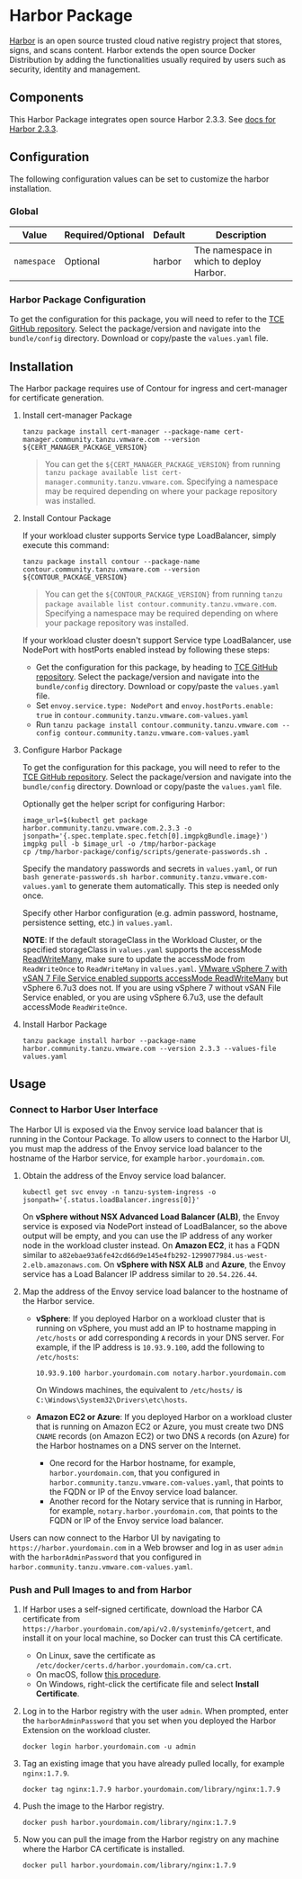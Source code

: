 # Harbor Package

[Harbor](https://github.com/goharbor/harbor) is an open source trusted cloud native registry project that stores, signs, and scans content. Harbor extends the open source Docker Distribution by adding the functionalities usually required by users such as security, identity and management.

## Components

This Harbor Package integrates open source Harbor 2.3.3. See [docs for Harbor 2.3.3](https://goharbor.io/docs/2.3.0/install-config/#harbor-components).

## Configuration

The following configuration values can be set to customize the harbor installation.

### Global

| Value | Required/Optional | Default | Description |
|-------|-------------------|---------|-------------|
| `namespace` | Optional | harbor | The namespace in which to deploy Harbor.|

### Harbor Package Configuration

To get the configuration for this package, you will need to refer to the [TCE GitHub
repository](https://github.com/vmware-tanzu/community-edition/tree/main/addons/packages).
Select the package/version and navigate into the `bundle/config` directory.
Download or copy/paste the `values.yaml` file.

## Installation

The Harbor package requires use of Contour for ingress and cert-manager for certificate generation.

1. Install cert-manager Package

   ```shell
   tanzu package install cert-manager --package-name cert-manager.community.tanzu.vmware.com --version ${CERT_MANAGER_PACKAGE_VERSION}
   ```

   > You can get the `${CERT_MANAGER_PACKAGE_VERSION}` from running `tanzu package
   > available list cert-manager.community.tanzu.vmware.com`. Specifying a
   > namespace may be required depending on where your package repository was
   > installed.

1. Install Contour Package

   If your workload cluster supports Service type LoadBalancer, simply execute this command:

   ```shell
   tanzu package install contour --package-name contour.community.tanzu.vmware.com --version ${CONTOUR_PACKAGE_VERSION}
   ```

   > You can get the `${CONTOUR_PACKAGE_VERSION}` from running `tanzu package
   > available list contour.community.tanzu.vmware.com`. Specifying a
   > namespace may be required depending on where your package repository was
   > installed.

   If your workload cluster doesn't support Service type LoadBalancer, use NodePort with hostPorts enabled instead by following these steps:

   * Get the configuration for this package, by heading to [TCE GitHub repository](https://github.com/vmware-tanzu/community-edition/tree/main/addons/packages).  Select the package/version and navigate into the `bundle/config` directory. Download or copy/paste the `values.yaml` file.
   * Set `envoy.service.type: NodePort` and `envoy.hostPorts.enable: true` in `contour.community.tanzu.vmware.com-values.yaml`
   * Run `tanzu package install contour.community.tanzu.vmware.com --config contour.community.tanzu.vmware.com-values.yaml`

1. Configure Harbor Package

   To get the configuration for this package, you will need to refer to the [TCE GitHub
   repository](https://github.com/vmware-tanzu/community-edition/tree/main/addons/packages).
   Select the package/version and navigate into the `bundle/config` directory.
   Download or copy/paste the `values.yaml` file.

   Optionally get the helper script for configuring Harbor:

   ```shell
   image_url=$(kubectl get package harbor.community.tanzu.vmware.com.2.3.3 -o jsonpath='{.spec.template.spec.fetch[0].imgpkgBundle.image}')
   imgpkg pull -b $image_url -o /tmp/harbor-package
   cp /tmp/harbor-package/config/scripts/generate-passwords.sh .
   ```

   Specify the mandatory passwords and secrets in `values.yaml`, or run `bash generate-passwords.sh harbor.community.tanzu.vmware.com-values.yaml` to generate them automatically. This step is needed only once.

   Specify other Harbor configuration (e.g. admin password, hostname, persistence setting, etc.) in `values.yaml`.

   **NOTE**: If the default storageClass in the Workload Cluster, or the specified storageClass in `values.yaml` supports the accessMode [ReadWriteMany](https://kubernetes.io/docs/concepts/storage/persistent-volumes/#access-modes), make sure to update the accessMode from `ReadWriteOnce` to `ReadWriteMany` in `values.yaml`. [VMware vSphere 7 with vSAN 7 File Service enabled supports accessMode ReadWriteMany](https://blogs.vmware.com/virtualblocks/2020/03/12/cloud-native-storage-and-vsan-file-services-integration/) but vSphere 6.7u3 does not. If you are using vSphere 7 without vSAN File Service enabled, or you are using vSphere 6.7u3, use the default accessMode `ReadWriteOnce`.

1. Install Harbor Package

   ```shell
   tanzu package install harbor --package-name harbor.community.tanzu.vmware.com --version 2.3.3 --values-file values.yaml
   ```

## Usage

### Connect to Harbor User Interface

The Harbor UI is exposed via the Envoy service load balancer that is running in the Contour Package. To allow users to connect to the Harbor UI, you must map the address of the Envoy service load balancer to the hostname of the Harbor service, for example `harbor.yourdomain.com`.

1. Obtain the address of the Envoy service load balancer.

   ```shell
   kubectl get svc envoy -n tanzu-system-ingress -o jsonpath='{.status.loadBalancer.ingress[0]}'
   ```

   On **vSphere without NSX Advanced Load Balancer (ALB)**, the Envoy service is exposed via NodePort instead of LoadBalancer, so the above output will be empty, and you can use the IP address of any worker node in the workload cluster instead. On **Amazon EC2**, it has a FQDN similar to `a82ebae93a6fe42cd66d9e145e4fb292-1299077984.us-west-2.elb.amazonaws.com`.
   On **vSphere with NSX ALB** and **Azure**, the Envoy service has a Load Balancer IP address similar to `20.54.226.44`.

1. Map the address of the Envoy service load balancer to the hostname of the Harbor service.

   * **vSphere**: If you deployed Harbor on a workload cluster that is running on vSphere, you must add an IP to hostname mapping in `/etc/hosts` or add corresponding `A` records in your DNS server. For example, if the IP address is `10.93.9.100`, add the following to `/etc/hosts`:

       ```shell
       10.93.9.100 harbor.yourdomain.com notary.harbor.yourdomain.com
       ```

     On Windows machines, the equivalent to `/etc/hosts/` is `C:\Windows\System32\Drivers\etc\hosts`.

   * **Amazon EC2 or Azure**: If you deployed Harbor on a workload cluster that is running on Amazon EC2 or Azure, you must create two DNS `CNAME` records (on Amazon EC2) or two DNS `A` records (on Azure) for the Harbor hostnames on a DNS server on the Internet.
      * One record for the Harbor hostname, for example, `harbor.yourdomain.com`, that you configured in `harbor.community.tanzu.vmware.com-values.yaml`, that points to the FQDN or IP of the Envoy service load balancer.
      * Another record for the Notary service that is running in Harbor, for example, `notary.harbor.yourdomain.com`, that points to the FQDN or IP of the Envoy service load balancer.

Users can now connect to the Harbor UI by navigating to `https://harbor.yourdomain.com` in a Web browser and log in as user `admin` with the `harborAdminPassword` that you configured in `harbor.community.tanzu.vmware.com-values.yaml`.

### Push and Pull Images to and from Harbor

1. If Harbor uses a self-signed certificate, download the Harbor CA certificate from `https://harbor.yourdomain.com/api/v2.0/systeminfo/getcert`, and install it on your local machine, so Docker can trust this CA certificate.

   * On Linux, save the certificate as `/etc/docker/certs.d/harbor.yourdomain.com/ca.crt`.
   * On macOS, follow [this procedure](https://blog.container-solutions.com/adding-self-signed-registry-certs-docker-mac).
   * On Windows, right-click the certificate file and select **Install Certificate**.

1. Log in to the Harbor registry with the user `admin`. When prompted, enter the `harborAdminPassword` that you set when you deployed the Harbor Extension on the workload cluster.

   ```shell
   docker login harbor.yourdomain.com -u admin
   ```

1. Tag an existing image that you have already pulled locally, for example `nginx:1.7.9`.

   ```shell
   docker tag nginx:1.7.9 harbor.yourdomain.com/library/nginx:1.7.9
   ```

1. Push the image to the Harbor registry.

   ```shell
   docker push harbor.yourdomain.com/library/nginx:1.7.9
   ```

1. Now you can pull the image from the Harbor registry on any machine where the Harbor CA certificate is installed.

   ```shell
   docker pull harbor.yourdomain.com/library/nginx:1.7.9
   ```
